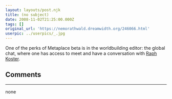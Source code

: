 ```yaml
---
layout: layouts/post.njk
title: (no subject)
date: 2008-11-02T21:25:00.000Z
tags: []
original_url: 'https://nemorathwald.dreamwidth.org/246066.html'
userpic: ../userpics/_.jpg
---
```

One of the perks of Metaplace beta is in the worldbuilding editor: the global chat, where one has access to meet and have a conversation with [Raph Koster](http://en.wikipedia.org/wiki/Raph_Koster).

## Comments

---

none
